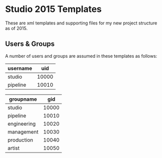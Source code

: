# Studio 2015 Templates

These are xml templates and supporting files for my new project structure as of 2015.

## Users & Groups

A number of users and groups are assumed in these templates as follows:

| username    | uid            |
|-------------|----------------|
| studio      | 10000          |
| pipeline    | 10010          |

| groupname   | gid            |
|-------------|----------------|
| studio      | 10000          |
| pipeline    | 10010          |
| engineering | 10020          |
| management  | 10030          |
| production  | 10040          |
| artist      | 10050          |
